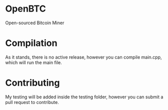# OpenBTC
Open-sourced Bitcoin Miner
# Compilation
As it stands, there is no active release, however you can compile main.cpp, which will run the main file.
# Contributing
My testing will be added inside the testing folder, however you can submit a pull request to contribute.
